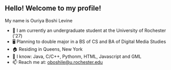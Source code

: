 ## Hello! Welcome to my profile!
My name is Ouriya Boshi Levine 

- 🏫 I am currently an undergraduate student at the University of Rochester ('27) 
- 🖥️ Planning to double major in a BS of CS and BA of Digital Media Studies
- 🏠 Residing in Queens, New York
- 📙 I know: Java, C/C++, Pythonm, HTML, Javascript and GML
- 📫 Reach me at: oboshile@u.rochester.edu

<!--
**OuriyaBL/OuriyaBL** is a ✨ _special_ ✨ repository because its `README.md` (this file) appears on your GitHub profile.

Here are some ideas to get you started:

- 🔭 I’m currently working on ...
- 🌱 I’m currently learning ...
- 👯 I’m looking to collaborate on ...
- 🤔 I’m looking for help with ...
- 💬 Ask me about ...
- 📫 How to reach me: ...
- 😄 Pronouns: ...
- ⚡ Fun fact: ...
-->
